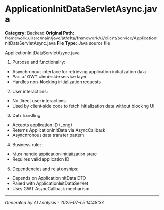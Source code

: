 # ApplicationInitDataServletAsync.java

**Category:** Backend
**Original Path:** framework.ui/src/main/java/at/a1ta/framework/ui/client/service/ApplicationInitDataServletAsync.java
**File Type:** Java source file

ApplicationInitDataServletAsync.java

1. Purpose and functionality:
- Asynchronous interface for retrieving application initialization data
- Part of GWT client-side service layer
- Handles non-blocking initialization requests

2. User interactions:
- No direct user interactions
- Used by client-side code to fetch initialization data without blocking UI

3. Data handling:
- Accepts application ID (Long)
- Returns ApplicationInitData via AsyncCallback
- Asynchronous data transfer pattern

4. Business rules:
- Must handle application initialization state
- Requires valid application ID

5. Dependencies and relationships:
- Depends on ApplicationInitData DTO
- Paired with ApplicationInitDataServlet
- Uses GWT AsyncCallback mechanism

---
*Generated by AI Analysis - 2025-07-05 14:48:33*
